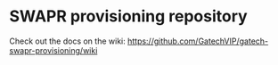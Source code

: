 # SWAPR provisioning repository

Check out the docs on the wiki: https://github.com/GatechVIP/gatech-swapr-provisioning/wiki